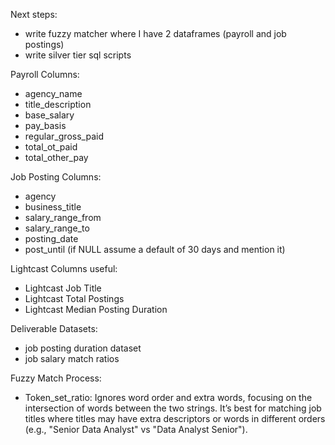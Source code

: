 Next steps:
- write fuzzy matcher where I have 2 dataframes (payroll and job postings)
- write silver tier sql scripts

Payroll Columns:
- agency_name
- title_description
- base_salary
- pay_basis
- regular_gross_paid
- total_ot_paid
- total_other_pay

Job Posting Columns:
- agency
- business_title
- salary_range_from
- salary_range_to
- posting_date
- post_until (if NULL assume a default of 30 days and mention it)

Lightcast Columns useful:
- Lightcast Job Title
- Lightcast Total Postings
- Lightcast Median Posting Duration

Deliverable Datasets:
- job posting duration dataset
- job salary match ratios

Fuzzy Match Process:
- Token_set_ratio: Ignores word order and extra words, focusing on the intersection of words between the two strings. It’s best for matching job titles where titles may have extra descriptors or words in different orders (e.g., "Senior Data Analyst" vs "Data Analyst Senior").